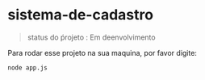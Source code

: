 # sistema-de-cadastro

> status do ṕrojeto : Em deenvolvimento

Para rodar esse projeto na sua maquina, por favor digite:

```
node app.js
```
